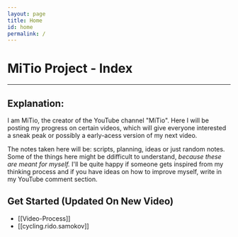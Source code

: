 ```yaml
---
layout: page
title: Home
id: home
permalink: /
---
```


# MiTio Project - Index
---
## Explanation:
I am MiTio, the creator of the YouTube channel "MiTio".  Here I will be posting my progress on certain videos, which will give everyone interested a sneak peak or possibly a early-acess version of my next video. 

The notes taken here will be: scripts, planning, ideas or just random notes. Some of the things here might be ddifficult to understand, *because these are meant for myself.* I'll be quite happy if someone gets inspired from my thinking process and if you have ideas on how to improve myself, write in my YouTube comment section.

## Get Started (Updated On New Video)
 - [[Video-Process]]
 - [[cycling.rido.samokov]]

<style>
  .wrapper {
    max-width: 46em;
  }
</style>
